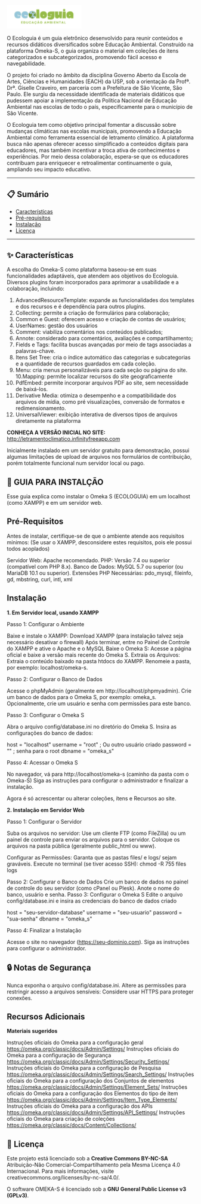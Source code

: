 <img src="logo.png" alt="Logo do Ecologuia" width="200">


O Ecologuia é um guia eletrônico desenvolvido para reunir conteúdos e recursos didáticos diversificados sobre Educação Ambiental. Construído na plataforma Omeka-S, o guia organiza o material em coleções de itens categorizados e subcategorizados, promovendo fácil acesso e navegabilidade.

O projeto foi criado no âmbito da disciplina Governo Aberto da Escola de Artes, Ciências e Humanidades (EACH) da USP, sob a orientação da Profª. Drª. Giselle Craveiro, em parceria com a Prefeitura de São Vicente, São Paulo. Ele surgiu da necessidade identificada de materiais didáticos que pudessem apoiar a implementação da Política Nacional de Educação Ambiental nas escolas de todo o país, especificamente para o município de São Vicente.

O Ecologuia tem como objetivo principal fomentar a discussão sobre mudanças climáticas nas escolas municipais, promovendo a Educação Ambiental como ferramenta essencial de letramento climático. A plataforma busca não apenas oferecer acesso simplificado a conteúdos digitais para educadores, mas também incentivar a troca ativa de conhecimentos e experiências. Por meio dessa colaboração, espera-se que os educadores contribuam para enriquecer e retroalimentar continuamente o guia, ampliando seu impacto educativo.

---

## 📋 **Sumário**

- [Características](#características)
- [Pré-requisitos](#pré-requisitos)
- [Instalação](#instalação)
- [Licença](#licença)

---

## ✨ **Características**

A escolha do Omeka-S como plataforma baseou-se em suas funcionalidades adaptáveis, que atendem aos objetivos do Ecologuia. Diversos plugins foram incorporados para aprimorar a usabilidade e a colaboração, incluindo:

1. AdvancedResourceTemplate: expande as funcionalidades dos templates e dos recursos e é dependência para outros plugins.
2. Collecting: permite a criação de formulários para colaboração;
3. Common e Guest: oferecem acesso e criação de contas de usuários;
4. UserNames: gestão dos usuários
5. Comment: viabiliza comentários nos conteúdos publicados;
6. Annote: considerado para comentários, avaliações e compartilhamento;
7. Fields e Tags: facilita buscas avançadas por meio de tags associadas a palavras-chave.
8. Itens Set Tree: cria o índice automático das categorias e subcategorias e a quantidade de recursos guardados em cada coleção.
9. Menu: cria menus personalizáveis para cada seção ou página do site.
10.Mapping: permite localizar recursos do site geograficamente
11. PdfEmbed: permite incorporar arquivos PDF ao site, sem necessídade de baixá-los.
12. Derivative Media: otimiza o desempenho e a compatibilidade dos arquivos de mídia, como pré visualizações, conversão de 
    formatos e redimensionamento.
13. UniversalViewer: exibição interativa de diversos tipos de arquivos diretamente na plataforma


**CONHEÇA A VERSÃO INICIAL NO SITE:**  http://letramentoclimatico.infinityfreeapp.com

Inicialmente instalado em um servidor gratuito para demonstração, possui algumas limitações de upload de arquivos nos formulários de contribuição, porém totalmente funcional num servidor local ou pago.

## 💾 GUIA PARA INSTALÇÃO
 
Esse guia explica como instalar o Omeka S (ECOLOGUIA) em um localhost (como XAMPP) e em um servidor web.

## **Pré-Requisitos**

Antes de instalar, certifique-se de que o ambiente atende aos requisitos mínimos:
(Se usar o XAMPP, desconsidere estes requisitos, pois ele possui todos acoplados)

Servidor Web: Apache recomendado.
PHP: Versão 7.4 ou superior (compatível com PHP 8.x).
Banco de Dados: MySQL 5.7 ou superior (ou MariaDB 10.1 ou superior).
Extensões PHP Necessárias: pdo_mysql, fileinfo, gd, mbstring, curl, intl, xml

## **Instalação**

**1. Em Servidor local, usando XAMPP**

Passo 1: Configurar o Ambiente

Baixe e instale o XAMPP:
Download XAMPP (para instalação talvez seja necessário desativar o firewall)
Após terminar, entre no Painel de Controle do XAMPP e ative o Apache e o MySQL
Baixe o Omeka S:
Acesse a página oficial e baixe a versão mais recente do Omeka S.
Extraia os Arquivos:
Extraia o conteúdo baixado na pasta htdocs do XAMPP.
Renomeie a pasta, por exemplo: localhost/omeka-s.

Passo 2: Configurar o Banco de Dados

Acesse o phpMyAdmin (geralmente em http://localhost/phpmyadmin).
Crie um banco de dados para o Omeka S, por exemplo: omeka_s.
Opcionalmente, crie um usuário e senha com permissões para este banco.

Passo 3: Configurar o Omeka S

Abra o arquivo config/database.ini no diretório do Omeka S.
Insira as configurações do banco de dados:

host     = "localhost"
username = "root"   ; Ou outro usuário criado
password = ""       ; senha para o root
dbname   = "omeka_s"

Passo 4: Acessar o Omeka S

No navegador, vá para http://localhost/omeka-s (caminho da pasta com o Omeka-S)
Siga as instruções para configurar o administrador e finalizar a instalação.

Agora é só acrescentar ou alterar coleções, ítens e Recursos ao site.

**2. Instalação em Servidor Web**

Passo 1: Configurar o Servidor

Suba os arquivos no servidor:
Use um cliente FTP (como FileZilla) ou um painel de controle para enviar os arquivos para o servidor.
Coloque os arquivos na pasta pública (geralmente public_html ou www).

Configurar as Permissões:
Garanta que as pastas files/ e logs/ sejam graváveis.
Execute no terminal (se tiver acesso SSH):
chmod -R 755 files logs

Passo 2: Configurar o Banco de Dados
Crie um banco de dados no painel de controle do seu servidor (como cPanel ou Plesk).
Anote o nome do banco, usuário e senha.
Passo 3: Configurar o Omeka S
Edite o arquivo config/database.ini e insira as credenciais do banco de dados criado

host     = "seu-servidor-database"
username = "seu-usuario"
password = "sua-senha"
dbname   = "omeka_s"

Passo 4: Finalizar a Instalação

Acesse o site no navegador (https://seu-dominio.com).
Siga as instruções para configurar o administrador.

## 🔒 **Notas de Segurança**

Nunca exponha o arquivo config/database.ini.
Altere as permissões para restringir acesso a arquivos sensíveis:
Considere usar HTTPS para proteger conexões.

## **Recursos Adicionais**

**Materiais sugeridos**

Instruções oficiais do Omeka para a configuração geral
https://omeka.org/classic/docs/Admin/Settings/ 
Instruções oficiais do Omeka para a configuração de Segurança
https://omeka.org/classic/docs/Admin/Settings/Security_Settings/ 
Instruções oficiais do Omeka para a configuração de Pesquisa
https://omeka.org/classic/docs/Admin/Settings/Search_Settings/ 
Instruções oficiais do Omeka para a configuração dos Conjuntos de elementos
 https://omeka.org/classic/docs/Admin/Settings/Element_Sets/ 
Instruções oficiais do Omeka para a configuração dos Elementos do tipo de item
https://omeka.org/classic/docs/Admin/Settings/Item_Type_Elements/ 
Instruções oficiais do Omeka para a configuração dos APIs
https://omeka.org/classic/docs/Admin/Settings/API_Settings/ 
Instruções oficiais do Omeka para criação de coleções
https://omeka.org/classic/docs/Content/Collections/ 


## 📝 **Licença**

Este projeto está licenciado sob a **Creative Commons BY-NC-SA**
Atribuição-Não Comercial-Compartilhamento pela Mesma Licença 4.0 Internacional. 
Para mais informações, visite creativecommons.org/licenses/by-nc-sa/4.0/.

O software OMEKA-S é licenciado sob a **GNU General Public License v3 (GPLv3)**.





